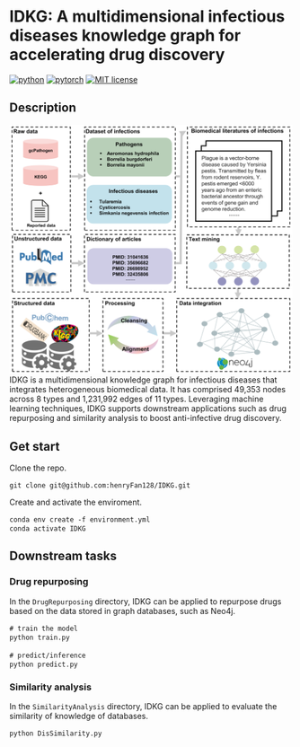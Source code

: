 # IDKG: A multidimensional infectious diseases knowledge graph for accelerating drug discovery
[![python](https://img.shields.io/badge/Python-3.11-3776AB.svg?style=flat&logo=python&logoColor=yellow)](https://www.python.org)
[![pytorch](https://img.shields.io/badge/PyTorch-2.3.1-EE4C2C.svg?style=flat&logo=pytorch)](https://pytorch.org)
[![MIT license](https://img.shields.io/badge/LICENSE-MIT)](https://lbesson.mit-license.org/)

## Description
![](./IDKG-architecture.png)
IDKG is a multidimensional knowledge graph for infectious diseases that integrates heterogeneous biomedical data. It has comprised 49,353 nodes across 8 types and 1,231,992 edges of 11 types. Leveraging machine learning techniques, IDKG supports downstream applications such as drug repurposing and similarity analysis to boost anti-infective drug discovery.

## Get start

Clone the repo.

```
git clone git@github.com:henryFan128/IDKG.git
```

Create and activate the enviroment.

```
conda env create -f environment.yml
conda activate IDKG
```

## Downstream tasks
### Drug repurposing 
In the `DrugRepurposing` directory, IDKG can be applied to repurpose drugs based on the data stored in graph databases, such as Neo4j.

```
# train the model
python train.py

# predict/inference
python predict.py
```

### Similarity analysis
In the `SimilarityAnalysis` directory, IDKG can be applied to evaluate the similarity of knowledge of databases.

```
python DisSimilarity.py
```

